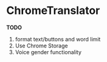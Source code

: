 # ChromeTranslator

**TODO**
1. format text/buttons and word limit
2. Use Chrome Storage 
3. Voice gender functionality
